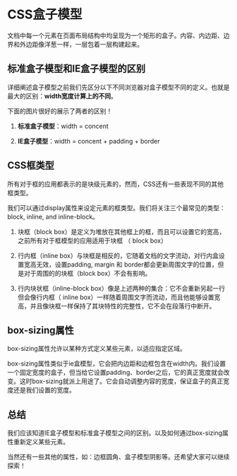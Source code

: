 # CSS盒子模型

文档中每一个元素在页面布局结构中均呈现为一个矩形的盒子。内容、内边距、边界和外边距像洋葱一样，一层包着一层构建起来。

## 标准盒子模型和IE盒子模型的区别

详细阐述盒子模型之前我们先区分以下不同浏览器对盒子模型不同的定义。也就是最大的区别：**width宽度计算上的不同**。

下面的图片很好的展示了两者的区别！

1. **标准盒子模型**：width = concent

2. **IE盒子模型**：width = concent + padding + border

## CSS框类型

所有对于框的应用都表示的是块级元素的，然而，CSS还有一些表现不同的其他框类型。

我们可以通过display属性来设定元素的框类型。我们将关注三个最常见的类型：block, inline, and inline-block。

  1. 块框（block box）是定义为堆放在其他框上的框，而且可以设置它的宽高，之前所有对于框模型的应用适用于块框 （ block box）

  2. 行内框（inline box）与块框是相反的，它随着文档的文字流动，对行内盒设置宽高无效，设置padding, margin 和 border都会更新周围文字的位置，但是对于周围的的块框（block box）不会有影响。

  3. 行内块状框（inline-block box）像是上述两种的集合：它不会重新另起一行但会像行内框（ inline box）一样随着周围文字而流动，而且他能够设置宽高，并且像块框一样保持了其块特性的完整性，它不会在段落行中断开。

## box-sizing属性

box-sizing属性允许以某种方式定义某些元素，以适应指定区域。

box-sizing属性类似于ie盒模型，它会把内边距和边框包含在width内。我们设置一个固定宽度的盒子，但当给它设置padding、border之后，它的真正宽度就会改变。这时box-sizing就派上用途了。它会自动调整内容的宽度，保证盒子的真正宽度还是我们设置的宽度。


## 总结

我们应该知道IE盒子模型和标准盒子模型之间的区别。以及如何通过box-sizing属性重新定义某些元素。

当然还有一些其他的属性，如：边框圆角、盒子模型阴影等。还希望大家可以继续探索！
